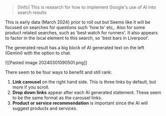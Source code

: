 > [!info] 
>  This is research for how to implement Google's use of AI into search results
>  


This is early data (March 2024) prior to roll out but Seems like it will be focused on searches for questions such 'how to' etc,. Also for some product related searches, such as 'best watch for runners'. It also appears to factor in the local element to this search, so 'best bars in Liverpool'. 

The generated result has a big block of AI generated text on the left (Gemini) with the option to chat. 

![[Pasted image 20240301090501.png]]

There seem to be four ways to benefit and still rank:

1. **Link carousel** on the right hand side. This is three links by default, but more if you scroll.
2. **Drop down links** appear after each AI generated statement. These seem to be the same format as the carousel links. 
3. **Product or service recommendation** is important since the AI will suggest products and services. 